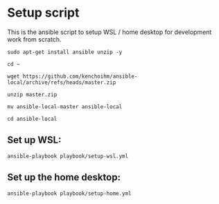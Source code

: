 # Setup script

This is the ansible script to setup WSL / home desktop for development work from scratch.

```
sudo apt-get install ansible unzip -y

cd ~

wget https://github.com/kenchoihm/ansible-local/archive/refs/heads/master.zip

unzip master.zip

mv ansible-local-master ansible-local

cd ansible-local
```

## Set up WSL:
```
ansible-playbook playbook/setup-wsl.yml
```

## Set up the home desktop:
```
ansible-playbook playbook/setup-home.yml
```

